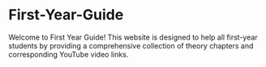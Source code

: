 # First-Year-Guide
Welcome to First Year Guide! This website is designed to help all first-year students by providing a comprehensive collection of theory chapters and corresponding YouTube video links.

